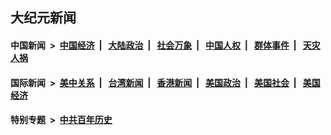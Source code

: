 ## 大纪元新闻

#### 中国新闻 &nbsp;>&nbsp; [中国经济](indexes/ncid283/README.md?07170045) &nbsp;| &nbsp; [大陆政治](indexes/ncid277/README.md?07170045) &nbsp;| &nbsp; [社会万象](indexes/ncid282/README.md?07170045) &nbsp;| &nbsp; [中国人权](indexes/ncid278/README.md?07170045) &nbsp;| &nbsp; [群体事件](indexes/ncid279/README.md?07170045) &nbsp;| &nbsp; [天灾人祸](indexes/ncid280/README.md?07170045)

#### 国际新闻 &nbsp;>&nbsp; [美中关系](indexes/nf1412576/README.md?07170045) &nbsp;| &nbsp; [台湾新闻](indexes/ncid1349361/README.md?07170045) &nbsp;| &nbsp; [香港新闻](indexes/ncid1349362/README.md?07170045) &nbsp;| &nbsp; [美国政治](indexes/ncid1078159/README.md?07170045) &nbsp;| &nbsp; [美国社会](indexes/ncid1078160/README.md?07170045) &nbsp;| &nbsp; [美国经济](indexes/ncid1078158/README.md?07170045)

#### 特别专题 &nbsp;>&nbsp; [中共百年历史](https://github.com/easy2view/epoch-special/blob/master/README.md?07170045)  
